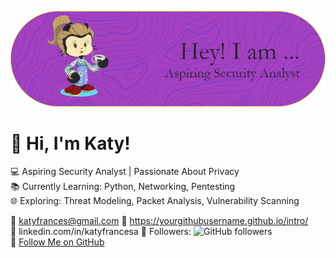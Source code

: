 ![Header](github-header-image.png)

# 👋 Hi, I'm Katy!

💻 Aspiring Security Analyst | Passionate About Privacy  
📚 Currently Learning: Python, Networking, Pentesting  
🌐 Exploring: Threat Modeling, Packet Analysis, Vulnerability Scanning


📧 katyfrances@gmail.com 
🔗 https://yourgithubusername.github.io/intro/  
💼 linkedin.com/in/katyfrancesa
👥 Followers: ![GitHub followers](https://img.shields.io/github/followers/yourusername?label=Follow&style=social)  
🔘 [Follow Me on GitHub](https://github.com/katyfrancesa)


<!---
KatyFrancesA/KatyFrancesA is a ✨ special ✨ repository because its `README.md` (this file) appears on your GitHub profile.
You can click the Preview link to take a look at your changes.
--->
